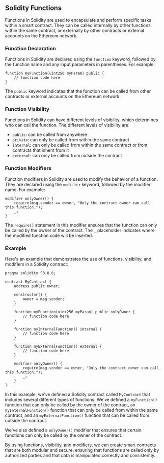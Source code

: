 ## Solidity Functions

Functions in Solidity are used to encapsulate and perform specific tasks within a smart contract. They can be called internally by other functions within the same contract, or externally by other contracts or external accounts on the Ethereum network.

### Function Declaration

Functions in Solidity are declared using the `function` keyword, followed by the function name and any input parameters in parentheses. For example:

```
function myFunction(uint256 myParam) public {
    // function code here
}
```

The `public` keyword indicates that the function can be called from other contracts or external accounts on the Ethereum network.

### Function Visibility

Functions in Solidity can have different levels of visibility, which determines who can call the function. The different levels of visibility are:

- `public`: can be called from anywhere
- `private`: can only be called from within the same contract
- `internal`: can only be called from within the same contract or from contracts that inherit from it
- `external`: can only be called from outside the contract

### Function Modifiers

Function modifiers in Solidity are used to modify the behavior of a function. They are declared using the `modifier` keyword, followed by the modifier name. For example:

```
modifier onlyOwner() {
    require(msg.sender == owner, "Only the contract owner can call this function.");
    _;
}
```

The `require()` statement in this modifier ensures that the function can only be called by the owner of the contract. The `_` placeholder indicates where the modified function code will be inserted.

### Example

Here's an example that demonstrates the use of functions, visibility, and modifiers in a Solidity contract:

```
pragma solidity ^0.8.0;

contract MyContract {
    address public owner;

    constructor() {
        owner = msg.sender;
    }

    function myFunction(uint256 myParam) public onlyOwner {
        // function code here
    }

    function myInternalFunction() internal {
        // function code here
    }

    function myExternalFunction() external {
        // function code here
    }

    modifier onlyOwner() {
        require(msg.sender == owner, "Only the contract owner can call this function.");
        _;
    }
}
```

In this example, we've defined a Solidity contract called `MyContract` that includes several different types of functions. We've defined a `myFunction()` function that can only be called by the owner of the contract, an `myInternalFunction()` function that can only be called from within the same contract, and an `myExternalFunction()` function that can be called from outside the contract.

We've also defined a `onlyOwner()` modifier that ensures that certain functions can only be called by the owner of the contract.

By using functions, visibility, and modifiers, we can create smart contracts that are both modular and secure, ensuring that functions are called only by authorized parties and that data is manipulated correctly and consistently.
